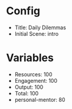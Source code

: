 # Config
 - Title: Daily Dilemmas
 - Initial Scene: intro

# Variables
 - Resources: 100
 - Engagement: 100
 - Output: 100
 - Total: 100
 - personal-mentor: 80


